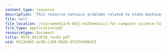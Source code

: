 ```yaml
---
content_type: resource
description: 'This resource contains problems related to state machines. '
file: null
file_location: /coursemedia/6-042j-mathematics-for-computer-science-fall-2010/0522b4b5dc98c2600828df5355400a53_MIT6_042JF10_rec03.pdf
file_type: application/pdf
resourcetype: Document
title: MIT6_042JF10_rec03.pdf
uid: 0522b4b5-dc98-c260-0828-df5355400a53
---
```

